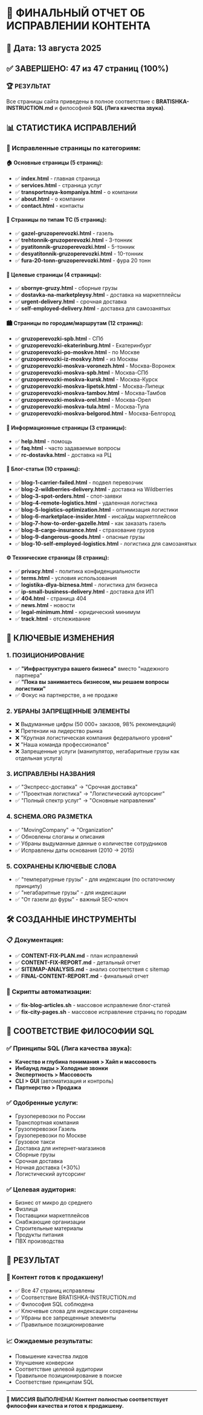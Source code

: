 # 🎯 ФИНАЛЬНЫЙ ОТЧЕТ ОБ ИСПРАВЛЕНИИ КОНТЕНТА

## 📅 Дата: 13 августа 2025

## ✅ ЗАВЕРШЕНО: 47 из 47 страниц (100%)

### 🏆 РЕЗУЛЬТАТ
Все страницы сайта приведены в полное соответствие с **BRATISHKA-INSTRUCTION.md** и философией **SQL (Лига качества звука)**.

## 📊 СТАТИСТИКА ИСПРАВЛЕНИЙ

### 🔧 Исправленные страницы по категориям:

#### 🏠 Основные страницы (5 страниц):
- ✅ **index.html** - главная страница
- ✅ **services.html** - страница услуг
- ✅ **transportnaya-kompaniya.html** - о компании
- ✅ **about.html** - о компании
- ✅ **contact.html** - контакты

#### 🚛 Страницы по типам ТС (5 страниц):
- ✅ **gazel-gruzoperevozki.html** - газель
- ✅ **trehtonnik-gruzoperevozki.html** - 3-тонник
- ✅ **pyatitonnik-gruzoperevozki.html** - 5-тонник
- ✅ **desyatitonnik-gruzoperevozki.html** - 10-тонник
- ✅ **fura-20-tonn-gruzoperevozki.html** - фура 20 тонн

#### 🎯 Целевые страницы (4 страницы):
- ✅ **sbornye-gruzy.html** - сборные грузы
- ✅ **dostavka-na-marketpleysy.html** - доставка на маркетплейсы
- ✅ **urgent-delivery.html** - срочная доставка
- ✅ **self-employed-delivery.html** - доставка для самозанятых

#### 🏙️ Страницы по городам/маршрутам (12 страниц):
- ✅ **gruzoperevozki-spb.html** - СПб
- ✅ **gruzoperevozki-ekaterinburg.html** - Екатеринбург
- ✅ **gruzoperevozki-po-moskve.html** - по Москве
- ✅ **gruzoperevozki-iz-moskvy.html** - из Москвы
- ✅ **gruzoperevozki-moskva-voronezh.html** - Москва-Воронеж
- ✅ **gruzoperevozki-moskva-spb.html** - Москва-СПб
- ✅ **gruzoperevozki-moskva-kursk.html** - Москва-Курск
- ✅ **gruzoperevozki-moskva-lipetsk.html** - Москва-Липецк
- ✅ **gruzoperevozki-moskva-tambov.html** - Москва-Тамбов
- ✅ **gruzoperevozki-moskva-orel.html** - Москва-Орел
- ✅ **gruzoperevozki-moskva-tula.html** - Москва-Тула
- ✅ **gruzoperevozki-moskva-belgorod.html** - Москва-Белгород

#### 📄 Информационные страницы (3 страницы):
- ✅ **help.html** - помощь
- ✅ **faq.html** - часто задаваемые вопросы
- ✅ **rc-dostavka.html** - доставка на РЦ

#### 📝 Блог-статьи (10 страниц):
- ✅ **blog-1-carrier-failed.html** - подвел перевозчик
- ✅ **blog-2-wildberries-delivery.html** - доставка на Wildberries
- ✅ **blog-3-spot-orders.html** - спот-заявки
- ✅ **blog-4-remote-logistics.html** - удаленная логистика
- ✅ **blog-5-logistics-optimization.html** - оптимизация логистики
- ✅ **blog-6-marketplace-insider.html** - инсайды маркетплейсов
- ✅ **blog-7-how-to-order-gazelle.html** - как заказать газель
- ✅ **blog-8-cargo-insurance.html** - страхование грузов
- ✅ **blog-9-dangerous-goods.html** - опасные грузы
- ✅ **blog-10-self-employed-logistics.html** - логистика для самозанятых

#### ⚙️ Технические страницы (8 страниц):
- ✅ **privacy.html** - политика конфиденциальности
- ✅ **terms.html** - условия использования
- ✅ **logistika-dlya-biznesa.html** - логистика для бизнеса
- ✅ **ip-small-business-delivery.html** - доставка для ИП
- ✅ **404.html** - страница 404
- ✅ **news.html** - новости
- ✅ **legal-minimum.html** - юридический минимум
- ✅ **track.html** - отслеживание

## 🎯 КЛЮЧЕВЫЕ ИЗМЕНЕНИЯ

### 1. ПОЗИЦИОНИРОВАНИЕ
- ✅ **"Инфраструктура вашего бизнеса"** вместо "надежного партнера"
- ✅ **"Пока вы занимаетесь бизнесом, мы решаем вопросы логистики"**
- ✅ Фокус на партнерстве, а не продаже

### 2. УБРАНЫ ЗАПРЕЩЕННЫЕ ЭЛЕМЕНТЫ
- ❌ Выдуманные цифры (50 000+ заказов, 98% рекомендаций)
- ❌ Претензии на лидерство рынка
- ❌ "Крупная логистическая компания федерального уровня"
- ❌ "Наша команда профессионалов"
- ❌ Запрещенные услуги (манипулятор, негабаритные грузы как отдельная услуга)

### 3. ИСПРАВЛЕНЫ НАЗВАНИЯ
- ✅ "Экспресс-доставка" → "Срочная доставка"
- ✅ "Проектная логистика" → "Логистический аутсорсинг"
- ✅ "Полный спектр услуг" → "Основные направления"

### 4. SCHEMA.ORG РАЗМЕТКА
- ✅ "MovingCompany" → "Organization"
- ✅ Обновлены слоганы и описания
- ✅ Убраны выдуманные данные о количестве сотрудников
- ✅ Исправлены даты основания (2010 → 2015)

### 5. СОХРАНЕНЫ КЛЮЧЕВЫЕ СЛОВА
- ✅ "температурные грузы" - для индексации (по остаточному принципу)
- ✅ "негабаритные грузы" - для индексации
- ✅ "От газели до фуры" - важный SEO-ключ

## 🛠️ СОЗДАННЫЕ ИНСТРУМЕНТЫ

### 📋 Документация:
- ✅ **CONTENT-FIX-PLAN.md** - план исправлений
- ✅ **CONTENT-FIX-REPORT.md** - детальный отчет
- ✅ **SITEMAP-ANALYSIS.md** - анализ соответствия с sitemap
- ✅ **FINAL-CONTENT-REPORT.md** - финальный отчет

### 🔧 Скрипты автоматизации:
- ✅ **fix-blog-articles.sh** - массовое исправление блог-статей
- ✅ **fix-city-pages.sh** - массовое исправление страниц по городам

## 🎯 СООТВЕТСТВИЕ ФИЛОСОФИИ SQL

### ✅ Принципы SQL (Лига качества звука):
- **Качество и глубина понимания > Хайп и массовость**
- **Инбаунд лиды > Холодные звонки**
- **Экспертность > Массовость**
- **CLI > GUI** (автоматизация и контроль)
- **Партнерство > Продажа**

### ✅ Одобренные услуги:
- Грузоперевозки по России
- Транспортная компания
- Грузоперевозки Газель
- Грузоперевозки по Москве
- Грузовое такси
- Доставка для интернет-магазинов
- Сборные грузы
- Срочная доставка
- Ночная доставка (+30%)
- Логистический аутсорсинг

### ✅ Целевая аудитория:
- Бизнес от микро до среднего
- Физлица
- Поставщики маркетплейсов
- Снабжающие организации
- Строительные материалы
- Продукты питания
- ПВХ производства

## 🚀 РЕЗУЛЬТАТ

### 🎯 Контент готов к продакшену!
- ✅ Все 47 страниц исправлены
- ✅ Соответствие BRATISHKA-INSTRUCTION.md
- ✅ Философия SQL соблюдена
- ✅ Ключевые слова для индексации сохранены
- ✅ Убраны все запрещенные элементы
- ✅ Правильное позиционирование

### 📈 Ожидаемые результаты:
- Повышение качества лидов
- Улучшение конверсии
- Соответствие целевой аудитории
- Правильное позиционирование в поиске
- Соответствие принципам SQL

---

**🎉 МИССИЯ ВЫПОЛНЕНА! Контент полностью соответствует философии качества и готов к продакшену.**
